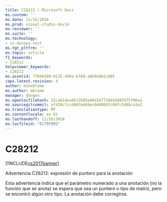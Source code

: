 ```yaml
---
title: C28212 | Microsoft Docs
ms.custom: ''
ms.date: 11/15/2016
ms.prod: visual-studio-dev14
ms.reviewer: ''
ms.suite: ''
ms.technology:
- vs-devops-test
ms.tgt_pltfrm: ''
ms.topic: article
f1_keywords:
- C28212
helpviewer_keywords:
- C28212
ms.assetid: 77046589-0135-490a-b760-a0b9a962c665
caps.latest.revision: 4
author: mikeblome
ms.author: mblome
manager: ghogen
ms.openlocfilehash: 32ca814ead612b05a68d16f739dddd8f475f86aa
ms.sourcegitcommit: af428c7ccd007e668ec0dd8697c88fc5d8bca1e2
ms.translationtype: MT
ms.contentlocale: es-ES
ms.lasthandoff: 11/16/2018
ms.locfileid: "51797993"
---
```

# <a name="c28212"></a>C28212
[!INCLUDE[vs2017banner](../includes/vs2017banner.md)]

Advertencia C28212: expresión de puntero para la anotación  
  
 Esta advertencia indica que el parámetro numerado a una anotación (no la función que se anota) se espera que sea un puntero o tipo de matriz, pero se encontró algún otro tipo. La anotación debe corregirse.



